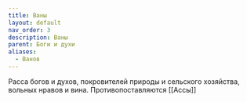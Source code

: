 ```yaml
---
title: Ваны
layout: default
nav_order: 3
description: Ваны
parent: Боги и духи
aliases:
  - Ванов
---
```


Расса богов и духов, покровителей природы и сельского хозяйства, вольных нравов и вина.
Противопоставляются [[Ассы]]
